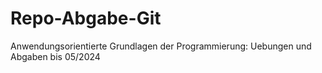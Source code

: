 # Repo-Abgabe-Git
Anwendungsorientierte Grundlagen der Programmierung: Uebungen und Abgaben bis 05/2024
